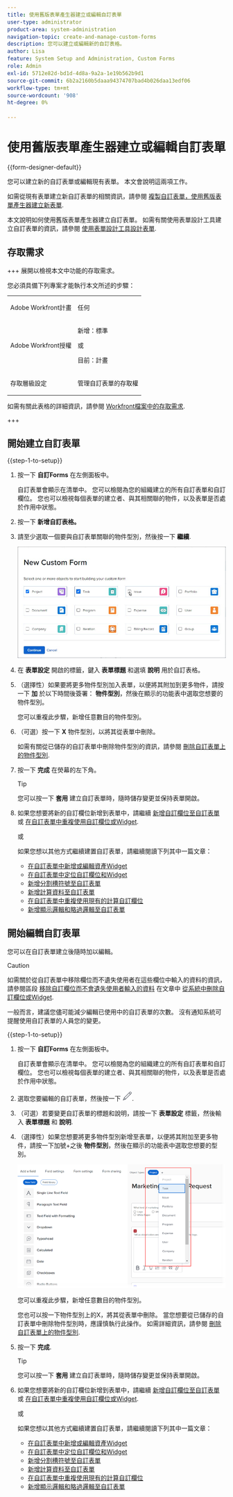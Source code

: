 ```yaml
---
title: 使用舊版表單產生器建立或編輯自訂表單
user-type: administrator
product-area: system-administration
navigation-topic: create-and-manage-custom-forms
description: 您可以建立或編輯新的自訂表格。
author: Lisa
feature: System Setup and Administration, Custom Forms
role: Admin
exl-id: 5712e82d-bd1d-4d8a-9a2a-1e19b562b9d1
source-git-commit: 6b2a2160b5daaa94374707bad4b026daa13edf06
workflow-type: tm+mt
source-wordcount: '908'
ht-degree: 0%

---
```


# 使用舊版表單產生器建立或編輯自訂表單

<!--Audited: 01/2024-->

{{form-designer-default}}

您可以建立新的自訂表單或編輯現有表單。 本文會說明這兩項工作。

如需從現有表單建立新自訂表單的相關資訊，請參閱 [複製自訂表單，使用舊版表單產生器建立新表單](../../../administration-and-setup/customize-workfront/create-manage-custom-forms/copy-custom-form-to-create-a-new-one.md).

本文說明如何使用舊版表單產生器建立自訂表單。 如需有關使用表單設計工具建立自訂表單的資訊，請參閱 [使用表單設計工具設計表單](/help/quicksilver/administration-and-setup/customize-workfront/create-manage-custom-forms/form-designer/design-a-form/design-a-form.md).

## 存取需求

+++ 展開以檢視本文中功能的存取需求。

您必須具備下列專案才能執行本文所述的步驟：

<table style="table-layout:auto"> 
 <col> 
 <col> 
 <tbody> 
  <tr data-mc-conditions=""> 
   <td role="rowheader"> <p>Adobe Workfront計畫</p> </td> 
   <td>任何</td> 
  </tr> 
  <tr> 
   <td role="rowheader">Adobe Workfront授權</td> 
   <td><p>新增：標準</p>
   <p>或</p>
   <p>目前：計畫</p></td> 
  </tr> 
  <tr data-mc-conditions=""> 
   <td role="rowheader">存取層級設定</td> 
   <td> <p>管理自訂表單的存取權</p> </td> 
  </tr>  
 </tbody> 
</table>

如需有關此表格的詳細資訊，請參閱 [Workfront檔案中的存取需求](/help/quicksilver/administration-and-setup/add-users/access-levels-and-object-permissions/access-level-requirements-in-documentation.md).

+++

## 開始建立自訂表單

{{step-1-to-setup}}

1. 按一下 **自訂Forms** 在左側面板中。

   自訂表單會顯示在清單中。 您可以檢閱為您的組織建立的所有自訂表單和自訂欄位。 您也可以檢視每個表單的建立者、與其相關聯的物件，以及表單是否處於作用中狀態。

1. 按一下 **新增自訂表格。**
1. 請至少選取一個要與自訂表單關聯的物件型別，然後按一下 **繼續**.

   ![](assets/choose-object-type.jpg)

1. 在 **表單設定** 開啟的標籤，鍵入 **表單標題** 和選填 **說明** 用於自訂表格。

1. （選擇性）如果要將更多物件型別加入表單，以便將其附加到更多物件，請按一下 **加** 於以下時間後簽署： **物件型別**，然後在顯示的功能表中選取您想要的物件型別。

   您可以重複此步驟，新增任意數目的物件型別。

1. （可選）按一下 **X** 物件型別，以將其從表單中刪除。

   如需有關從已儲存的自訂表單中刪除物件型別的資訊，請參閱 [刪除自訂表單上的物件型別](../../../administration-and-setup/customize-workfront/create-manage-custom-forms/delete-object-type-on-a-custom-form.md).

1. 按一下 **完成** 在熒幕的左下角。

   >[!TIP]
   >
   >您可以按一下 **套用** 建立自訂表單時，隨時儲存變更並保持表單開啟。

1. 如果您想要將新的自訂欄位新增到表單中，請繼續 [新增自訂欄位至自訂表單](../../../administration-and-setup/customize-workfront/create-manage-custom-forms/add-a-custom-field-to-a-custom-form.md) 或 [在自訂表單中重複使用自訂欄位或Widget](../../../administration-and-setup/customize-workfront/create-manage-custom-forms/reuse-an-existing-field.md).

   或

   如果您想以其他方式繼續建置自訂表單，請繼續閱讀下列其中一篇文章：

   * [在自訂表單中新增或編輯資產Widget](../../../administration-and-setup/customize-workfront/create-manage-custom-forms/add-widget-or-edit-its-properties-in-a-custom-form.md)
   * [在自訂表單中定位自訂欄位和Widget](../../../administration-and-setup/customize-workfront/create-manage-custom-forms/position-fields-in-a-custom-form.md)
   * [新增分割槽符號至自訂表單](../../../administration-and-setup/customize-workfront/create-manage-custom-forms/add-a-section-break-to-a-custom-form.md)
   * [新增計算資料至自訂表單](../../../administration-and-setup/customize-workfront/create-manage-custom-forms/add-calculated-data-to-custom-form.md)
   * [在自訂表單中重複使用現有的計算自訂欄位](../../../administration-and-setup/customize-workfront/create-manage-custom-forms/use-existing-calc-field-new-custom-form.md)
   * [新增顯示邏輯和略過邏輯至自訂表單](../../../administration-and-setup/customize-workfront/create-manage-custom-forms/display-or-skip-logic-custom-form.md)

## 開始編輯自訂表單

您可以在自訂表單建立後隨時加以編輯。

>[!CAUTION]
>
>如需關於從自訂表單中移除欄位而不遺失使用者在這些欄位中輸入的資料的資訊，請參閱區段 [移除自訂欄位而不會遺失使用者輸入的資料](../../../administration-and-setup/customize-workfront/create-manage-custom-forms/delete-a-custom-field.md#remove) 在文章中 [從系統中刪除自訂欄位或Widget](../../../administration-and-setup/customize-workfront/create-manage-custom-forms/delete-a-custom-field.md).
>
>一般而言，建議您儘可能減少編輯已使用中的自訂表單的次數。 沒有通知系統可提醒使用自訂表單的人員您的變更。

{{step-1-to-setup}}

1. 按一下 **自訂Forms** 在左側面板中。

   自訂表單會顯示在清單中。 您可以檢閱為您的組織建立的所有自訂表單和自訂欄位。 您也可以檢視每個表單的建立者、與其相關聯的物件，以及表單是否處於作用中狀態。

1. 選取您要編輯的自訂表單，然後按一下 ![編輯圖示](assets/edit-icon.png).
1. （可選）若要變更自訂表單的標題和說明，請按一下 **表單設定** 標籤，然後輸入 **表單標題** 和 **說明**.

1. （選擇性）如果您想要將更多物件型別新增至表單，以便將其附加至更多物件，請按一下加號+之後 **物件型別**，然後在顯示的功能表中選取您想要的型別。

   ![](assets/add-object-type-existing-form.png)

   您可以重複此步驟，新增任意數目的物件型別。

   您也可以按一下物件型別上的X，將其從表單中刪除。 當您想要從已儲存的自訂表單中刪除物件型別時，應謹慎執行此操作。 如需詳細資訊，請參閱 [刪除自訂表單上的物件型別](../../../administration-and-setup/customize-workfront/create-manage-custom-forms/delete-object-type-on-a-custom-form.md).

1. 按一下 **完成**.

   >[!TIP]
   >
   >您可以按一下 **套用** 建立自訂表單時，隨時儲存變更並保持表單開啟。

1. 如果您想要將新的自訂欄位新增到表單中，請繼續 [新增自訂欄位至自訂表單](../../../administration-and-setup/customize-workfront/create-manage-custom-forms/add-a-custom-field-to-a-custom-form.md) 或 [在自訂表單中重複使用自訂欄位或Widget](../../../administration-and-setup/customize-workfront/create-manage-custom-forms/reuse-an-existing-field.md).

   或

   如果您想以其他方式繼續建置自訂表單，請繼續閱讀下列其中一篇文章：

   * [在自訂表單中新增或編輯資產Widget](../../../administration-and-setup/customize-workfront/create-manage-custom-forms/add-widget-or-edit-its-properties-in-a-custom-form.md)
   * [在自訂表單中定位自訂欄位和Widget](../../../administration-and-setup/customize-workfront/create-manage-custom-forms/position-fields-in-a-custom-form.md)
   * [新增分割槽符號至自訂表單](../../../administration-and-setup/customize-workfront/create-manage-custom-forms/add-a-section-break-to-a-custom-form.md)
   * [新增計算資料至自訂表單](../../../administration-and-setup/customize-workfront/create-manage-custom-forms/add-calculated-data-to-custom-form.md)
   * [在自訂表單中重複使用現有的計算自訂欄位](../../../administration-and-setup/customize-workfront/create-manage-custom-forms/use-existing-calc-field-new-custom-form.md)
   * [新增顯示邏輯和略過邏輯至自訂表單](../../../administration-and-setup/customize-workfront/create-manage-custom-forms/display-or-skip-logic-custom-form.md)
